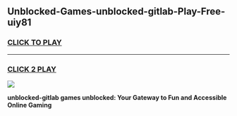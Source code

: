 
## Unblocked-Games-unblocked-gitlab-Play-Free-uiy81
<h3>
<a href="https://premium76.site?title=unblocked-gitlab&ref=20M">CLICK TO PLAY</a></h3>
<hr>

<h3>
<a href="https://premium76.site?title=unblocked-gitlab&ref=20M">CLICK 2 PLAY</a>
  
</h3>

<a href="https://premium76.site?title=unblocked-gitlab&ref=19M"><img src="https://clearcache.store/games.png"></a>


**unblocked-gitlab games unblocked: Your Gateway to Fun and Accessible Online Gaming**

